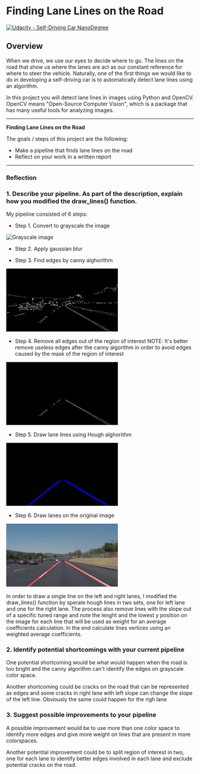# **Finding Lane Lines on the Road** 

[![Udacity - Self-Driving Car NanoDegree](https://s3.amazonaws.com/udacity-sdc/github/shield-carnd.svg)](http://www.udacity.com/drive)

Overview
---

When we drive, we use our eyes to decide where to go.  The lines on the road that show us where the lanes are act as our constant reference for where to steer the vehicle.  Naturally, one of the first things we would like to do in developing a self-driving car is to automatically detect lane lines using an algorithm.

In this project you will detect lane lines in images using Python and OpenCV.  OpenCV means "Open-Source Computer Vision", which is a package that has many useful tools for analyzing images.  

---

**Finding Lane Lines on the Road**

The goals / steps of this project are the following:
* Make a pipeline that finds lane lines on the road
* Reflect on your work in a written report


[//]: # (Image References)

[grayscale]: ./examples/grayscale.jpg "Grayscale"
[canny]: ./examples/canny_solidYellowLeft.jpg "Canny"
[region]: ./examples/region_solidYellowLeft.jpg "Canny region of interest"
[lanes]: ./examples/lanes_solidYellowLeft.jpg "Lanes"
[result]: ./examples/result_solidYellowLeft.jpg "Result"

---

### Reflection

### 1. Describe your pipeline. As part of the description, explain how you modified the draw_lines() function.

My pipeline consisted of 6 steps:

- Step 1. Convert to grayscale the image

![Grayscale image][grayscale]

- Step 2. Apply gaussian blur

- Step 3. Find edges by canny alghorithm

![Canny image][canny]

- Step 4. Remove all edges out of the region of interest
    NOTE: It's better remove useless edges after the canny algorithm in order to avoid edges caused by the mask of the region of interest
    
![Region image][region]

- Step 5. Draw lane lines using Hough alghorithm

![Lanes image][lanes]

- Step 6. Draw lanes on the original image

![Result image][result]

In order to draw a single line on the left and right lanes, I modified the draw_lines() function by sperate hough lines in two sets, one for left lane and one for the right lane. The process also remove lines with the slope out of a specific tuned range and note the lenght and the lowest y position on the image for each line that will be used as weight for an average   coefficients calculation. In the end calculate lines vertices using an weighted average coefficients.


### 2. Identify potential shortcomings with your current pipeline


One potential shortcoming would be what would happen when the road is too bright and the canny algorithm can't identify the edges on grayscale color space.

Another shortcoming could be cracks on the road that can be represented as edges and some cracks in right lane with left slope can change the slope of the left line. Obviously the same could happen for the righ lane


### 3. Suggest possible improvements to your pipeline

A possible improvement would be to use more than one color space to identify more edges and give more weight on lines that are present in more colorspaces.

Another potential improvement could be to split region of interest in two, one for each lane to identify better edges involved in each lane and exclude potential cracks on the road.
